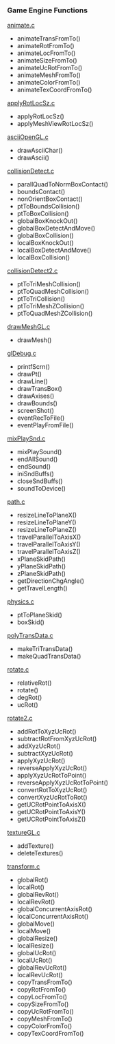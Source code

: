 ### Game Engine Functions
[animate.c](animate/animate.md)
* animateTransFromTo()
* animateRotFromTo()
* animateLocFromTo()
* animateSizeFromTo()
* animateUcRotFromTo()
* animateMeshFromTo()
* animateColorFromTo()
* animateTexCoordFromTo()

[applyRotLocSz.c](applyRotLocSz/applyRotLocSz.md)
* applyRotLocSz()
* applyMeshViewRotLocSz()

[asciiOpenGL.c](asciiOpenGL/asciiOpenGL.md)
* drawAsciiChar()
* drawAscii()

[collisionDetect.c](collisionDetect/collisionDetect.md)
* parallQuadToNormBoxContact()
* boundsContact()
* nonOrientBoxContact()
* ptToBoundsCollision()
* ptToBoxCollision()
* globalBoxKnockOut()
* globalBoxDetectAndMove()
* globalBoxCollision()
* localBoxKnockOut()
* localBoxDetectAndMove()
* localBoxCollision()

[collisionDetect2.c](collisionDetect2/collisionDetect2.md)
* ptToTriMeshCollision()
* ptToQuadMeshCollision()
* ptToTriCollision()
* ptToTriMeshZCollision()
* ptToQuadMeshZCollision()

[drawMeshGL.c](drawMeshGL/drawMeshGL.md)
* drawMesh()

[glDebug.c](glDebug/glDebug.md)
* printfScrn()
* drawPt()
* drawLine()
* drawTransBox()
* drawAxises()
* drawBounds()
* screenShot()
* eventRecToFile()
* eventPlayFromFile()

[mixPlaySnd.c](mixPlaySnd/mixPlaySnd.md)
* mixPlaySound()
* endAllSound()
* endSound()
* iniSndBuffs()
* closeSndBuffs()
* soundToDevice()

[path.c](path/path.md)
* resizeLineToPlaneX()
* resizeLineToPlaneY()
* resizeLineToPlaneZ()
* travelParallelToAxisX()
* travelParallelToAxisY()
* travelParallelToAxisZ()
* xPlaneSkidPath()
* yPlaneSkidPath()
* zPlaneSkidPath()
* getDirectionChgAngle()
* getTravelLength()

[physics.c](physics/physics.md)
* ptToPlaneSkid()
* boxSkid()

[polyTransData.c](polyTransData/polyTransData.md)
* makeTriTransData()
* makeQuadTransData()

[rotate.c](rotate/rotate.md)
* relativeRot()
* rotate()
* degRot()
* ucRot()

[rotate2.c](rotate2/rotate2.md)
* addRotToXyzUcRot()
* subtractRotFromXyzUcRot()
* addXyzUcRot()
* subtractXyzUcRot()
* applyXyzUcRot()
* reverseApplyXyzUcRot()
* applyXyzUcRotToPoint()
* reverseApplyXyzUcRotToPoint()
* convertRotToXyzUcRot()
* convertXyzUcRotToRot()
* getUCRotPointToAxisX()
* getUCRotPointToAxisY()
* getUCRotPointToAxisZ()

[textureGL.c](textureGL/textureGL.md)
* addTexture()
* deleteTextures()

[transform.c](transform/transform.md)
* globalRot()
* localRot()
* globalRevRot()
* localRevRot()
* globalConcurrentAxisRot()
* localConcurrentAxisRot()
* globalMove()
* localMove()
* globalResize()
* localResize()
* globalUcRot()
* localUcRot()
* globalRevUcRot()
* localRevUcRot()
* copyTransFromTo()
* copyRotFromTo()
* copyLocFromTo()
* copySizeFromTo()
* copyUcRotFromTo()
* copyMeshFromTo()
* copyColorFromTo()
* copyTexCoordFromTo()

